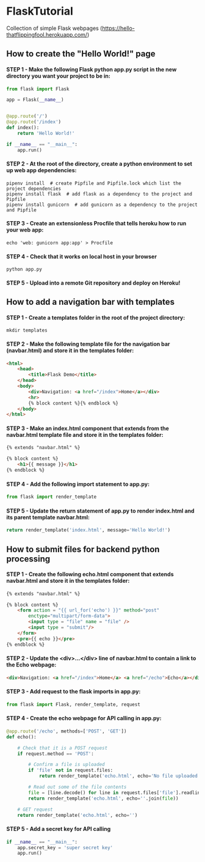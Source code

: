 # FlaskTutorial
Collection of simple Flask webpages (https://hello-thatflippingfool.herokuapp.com/)

How to create the "Hello World!" page
---
#### STEP 1 - Make the following Flask python app.py script in the new directory you want your project to be in:
```python
from flask import Flask

app = Flask(__name__)


@app.route('/')
@app.route('/index')
def index():
    return 'Hello World!'

if __name__ == "__main__":
    app.run()
```
#### STEP 2 - At the root of the directory, create a python environment to set up web app dependencies:
```
pipenv install  # create Pipfile and Pipfile.lock which list the project dependencies
pipenv install flask  # add flask as a dependency to the project and Pipfile
pipenv install gunicorn  # add gunicorn as a dependency to the project and Pipfile
```
#### STEP 3 - Create an extensionless Procfile that tells heroku how to run your web app:
```
echo 'web: gunicorn app:app' > Procfile
```
#### STEP 4 - Check that it works on local host in your browser
```
python app.py
```
#### STEP 5 - Upload into a remote Git repository and deploy on Heroku!

How to add a navigation bar with templates
---
#### STEP 1 - Create a templates folder in the root of the project directory:
```
mkdir templates
```
#### STEP 2 - Make the following template file for the navigation bar (navbar.html) and store it in the templates folder:
```html
<html>
    <head>
        <title>Flask Demo</title>
    </head>
    <body>
        <div>Navigation: <a href="/index">Home</a></div>
        <hr>
        {% block content %}{% endblock %}
    </body>
</html>
```
#### STEP 3 - Make an index.html component that extends from the navbar.html template file and store it in the templates folder:
```html
{% extends "navbar.html" %}

{% block content %}
    <h1>{{ message }}</h1>
{% endblock %}

```
#### STEP 4 - Add the following import statement to app.py:
```python
from flask import render_template
```
#### STEP 5 - Update the return statement of app.py to render index.html and its parent template navbar.html:
```python
return render_template('index.html', message='Hello World!')
```
How to submit files for backend python processing
---
#### STEP 1 - Create the following echo.html component that extends navbar.html and store it in the templates folder:
```html
{% extends "navbar.html" %}

{% block content %}
    <form action = "{{ url_for('echo') }}" method="post"
        enctype="multipart/form-data">
        <input type = "file" name = "file" />
        <input type = "submit"/>
    </form>
    <pre>{{ echo }}</pre>
{% endblock %}
```
#### STEP 2 - Update the \<div>...\</div> line of navbar.html to contain a link to the Echo webpage:
```html
<div>Navigation: <a href="/index">Home</a> <a href="/echo">Echo</a></div>
```
#### STEP 3 - Add request to the flask imports in app.py:
```python
from flask import Flask, render_template, request
```
#### STEP 4 - Create the echo webpage for API calling in app.py:
```python
@app.route('/echo', methods=['POST', 'GET'])
def echo():

    # Check that it is a POST request
    if request.method == 'POST':

        # Confirm a file is uploaded
        if 'file' not in request.files:
            return render_template('echo.html', echo='No file uploaded!')

        # Read out some of the file contents
        file = [line.decode() for line in request.files['file'].readlines(1000)]
        return render_template('echo.html', echo=''.join(file))

    # GET request
    return render_template('echo.html', echo='')
```
#### STEP 5 - Add a secret key for API calling
```python
if __name__ == "__main__":
	app.secret_key = 'super secret key'
    app.run()
```
